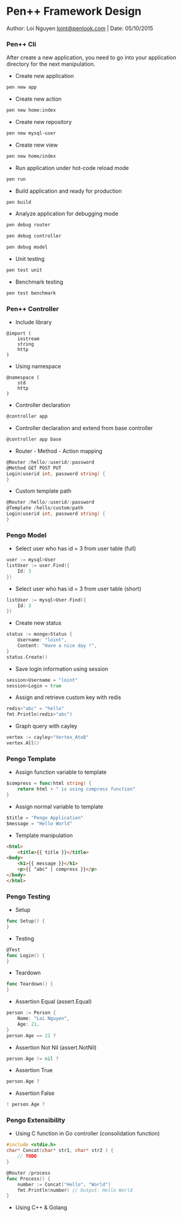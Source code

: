 # Pen++ Framework Design
Author: Loi Nguyen <loint@penlook.com>  |  Date: 05/10/2015

### Pen++ Cli
After create a new application, you need to go into your application directory for the next manipulation.

+ Create new application

```bash
pen new app
```

+ Create new action

```bash
pen new home:index
```

+ Create new repository

```bash
pen new mysql-user
```

+ Create new view

```bash
pen new home/index
```

+ Run application under hot-code reload mode

```bash
pen run
```

+ Build application and ready for production

```bash
pen build
```

+ Analyze application for debugging mode

```bash
pen debug router
```
```bash
pen debug controller
```
```bash
pen debug model
```

+ Unit testing

```bash
pen test unit
```

+ Benchmark testing

```bash
pen test benchmark
```

### Pen++ Controller

+ Include library
```
@import (
	iostream
	string
	http
)
```

+ Using namespace
```
@namespace (
	std
	http
)
```

+ Controller declaration
```go
@controller app
```

+ Controller declaration and extend from base controller

```go
@controller app base
```

+ Router - Method - Action mapping

```go
@Router /hello/:userid/:password
@Method GET POST PUT
Login(userid int, password string) {
}
```

+ Custom template path

```go
@Router /hello/:userid/:password
@Template /hello/custom/path
Login(userid int, password string) {
}
```

### Pengo Model

+ Select user who has id = 3 from user table (full)

```go
user := mysql>User
listUser := user.Find({
	Id: 3
})
```

+ Select user who has id = 3 from user table (short)

```go
listUser := mysql>User.Find({
	Id: 3
})
```

+ Create new status

```go
status := mongo>Status {
	Username: "loint",
	Content: "Have a nice day !",
}
status.Create()
```

+ Save login information using session

```go
session>Username = "loint"
session>Login = true
```

+ Assign and retrieve custom key with redis

```go
redis>"abc" = "hello"
fmt.Println(redis>"abc")
```

+ Graph query with cayley

```go
vertex := cayley>"Vertex_AtoB"
vertex.All()
```

### Pengo Template

+ Assign function variable to template

```go
$compress = func(html string) {
	return html + " is using compress function"
}
```

+ Assign normal variable to template

```go
$title = "Pengo Application"
$message = "Hello World"
```

+ Template manipulation

```html
<html>
	<title>{{ title }}</title>
<body>
	<h1>{{ message }}</h1>
	<p>{{ "abc" | compress }}</p>
</body>
</html>
```

### Pengo Testing

+ Setup

```go
func Setup() {
}
```

+ Testing

```go
@Test
func Login() {
}
```

+ Teardown

```go
func Teardown() {
}
```

+ Assertion Equal (assert.Equal)

```go
person := Person {
	Name: "Loi Nguyen",
	Age: 21,
}
person.Age == 21 ?
```

+ Assertion Not Nil (assert.NotNil)

```go
person.Age != nil ?
```

+ Assertion True

```go
person.Age ?
```

+ Assertion False

```go
! person.Age ?
```

### Pengo Extensibility

+ Using C function in Go controller (consolidation function)

```c
#include <stdio.h>
char* Concat(char* str1, char* str2 ) {
	// TODO
}
```
```go
@Router /process
func Process() {
	number := Concat("Hello", "World")
	fmt.Println(number) // Output: Hello World
}
```

+ Using C++ & Golang 
```cpp

```
```go

```

